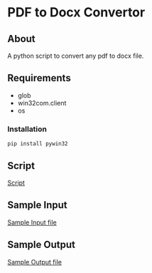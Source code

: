 # PDF to Docx Convertor

## About
A python script to convert any pdf to docx file.

## Requirements
- glob
- win32com.client
- os

### Installation
    pip install pywin32
    
## Script
[Script](https://github.com/pragyakhanna11/General-Purpose-Scripts/blob/main/scripts/PDF%20to%20Docx%20Converter/script.py)
    
## Sample Input
[Sample Input file](https://github.com/pragyakhanna11/General-Purpose-Scripts/blob/main/scripts/PDF%20to%20Docx%20Converter/file-example_PDF_500_kB.pdf)

## Sample Output
[Sample Output file](https://github.com/pragyakhanna11/General-Purpose-Scripts/blob/main/scripts/PDF%20to%20Docx%20Converter/file-example_PDF_500_kB.docx)
